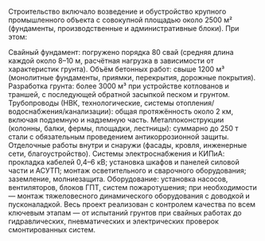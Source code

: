 Строительство включало возведение и обустройство крупного промышленного объекта с совокупной площадью около 2500 м² (фундаменты, производственные и административные блоки). При этом:

Свайный фундамент: погружено порядка 80 свай (средняя длина каждой около 8–10 м, расчётная нагрузка в зависимости от характеристик грунта).
Объём бетонных работ: свыше 1200 м³ (монолитные фундаменты, приямки, перекрытия, дорожные покрытия).
Разработка грунта: более 3000 м³ при устройстве котлованов и траншей, с последующей обратной засыпкой песком и грунтом.
Трубопроводы (НВК, технологические, системы отопления/водоснабжения/канализации): общая протяжённость около 2 км, включая подземную и надземную часть.
Металлоконструкции (колонны, балки, фермы, площадки, лестницы): суммарно до 250 т стали с обязательным проведением антикоррозионной защиты.
Отделочные работы внутри и снаружи (фасады, кровля, инженерные сети, благоустройство).
Системы электроснабжения и КИПиА: прокладка кабелей 0,4–6 кВ; установка шкафов и панелей силовой части и АСУТП; монтаж осветительного и сварочного оборудования; заземление, молниезащита.
Оборудование: установка насосов, вентиляторов, блоков ГПТ, систем пожаротушения; при необходимости — монтаж тяжеловесного динамического оборудования с доводкой и пусконаладкой.
Весь проект реализован с контролем качества по всем ключевым этапам — от испытаний грунтов при свайных работах до гидравлических, пневматических и электрических проверок смонтированных систем.
